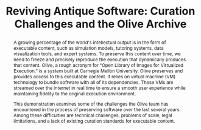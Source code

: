 ---
abstract: 'A growing percentage of the world''s intellectual output is in the form
  of executable content, such as simulation models, tutoring systems, data visualization
  tools, and expert systems. To preserve this content over time, we need to freeze
  and precisely reproduce the execution that dynamically produces that content. Olive,
  a rough acronym for “Open Library of Images for Virtualized Execution,” is a system
  built at Carnegie Mellon University. Olive preserves and provides access to this
  executable content. It relies on virtual machine (VM) technology to bundle software
  with all of its dependencies. These VMs are streamed over the internet in real time
  to ensure a smooth user experience while maintaining fidelity to the original execution
  environment.


  This demonstration examines some of the challenges the Olive team has encountered
  in the process of preserving software over the last several years. Among these difficulties
  are technical challenges, problems of scale, legal limitations, and a lack of existing
  curation standards for executable content.

  '
creators:
- St. Clair, Gloriana
- Ryan, Daniel
date: null
document_url: https://services.phaidra.univie.ac.at/api/object/o:378721/download
grand_parent: iPRES
institutions: []
keywords:
- preservation
- software
- virtualization
landing_page_url: https://phaidra.univie.ac.at/o:378721
language: eng
layout: publication
license: CC BY-NC-SA 3.0 AT
notes_url: null
parent: iPRES 2014
presentation_url: null
publication_type: demonstration
size: 273580
source_name: iPRES
title: 'Reviving Antique Software: Curation Challenges and the Olive Archive'
year: 2014
---